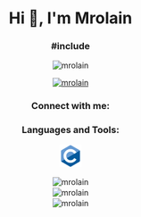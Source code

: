 <h1 align="center">Hi 👋, I'm Mrolain</h1>
<h3 align="center">#include <anxiety.h></h3>

<p align="center">
  <img src="https://komarev.com/ghpvc/?username=mrolain&label=Profile%20views&color=0e75b6&style=flat" alt="mrolain" />
</p>

<p align="center">
  <a href="https://github.com/ryo-ma/github-profile-trophy">
    <img src="https://github-profile-trophy.vercel.app/?username=mrolain&margin-w=15&margin-h=15" alt="mrolain" />
  </a>
</p>

<h3 align="center">Connect with me:</h3>
<p align="center">
  <!-- Add your social media links here -->
</p>

<h3 align="center">Languages and Tools:</h3>
<p align="center">
  <a href="https://www.cprogramming.com/" target="_blank" rel="noreferrer">
    <img src="https://raw.githubusercontent.com/devicons/devicon/master/icons/c/c-original.svg" alt="c" width="40" height="40"/>
  </a>
</p>

<div align="center">
  <img align="center" src="https://github-readme-stats.vercel.app/api/top-langs?username=mrolain&show_icons=true&locale=en&layout=compact" alt="mrolain" />
</div>

<div align="center">
  <img align="center" src="https://github-readme-stats.vercel.app/api?username=mrolain&show_icons=true&locale=en" alt="mrolain" />
</div>

<div align="center">
  <img align="center" src="https://github-readme-streak-stats.herokuapp.com/?user=mrolain&" alt="mrolain" />
</div>
